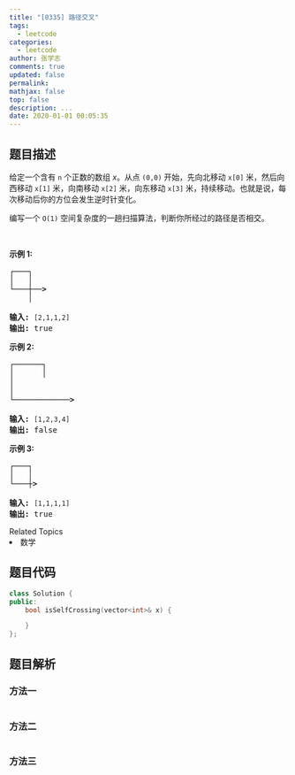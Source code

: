 ```yaml
---
title: "[0335] 路径交叉"
tags:
  - leetcode
categories:
  - leetcode
author: 张学志
comments: true
updated: false
permalink:
mathjax: false
top: false
description: ...
date: 2020-01-01 00:05:35
---
```


## 题目描述

<p>给定一个含有&nbsp;<code>n</code>&nbsp;个正数的数组&nbsp;<em>x</em>。从点&nbsp;<code>(0,0)</code>&nbsp;开始，先向北移动&nbsp;<code>x[0]</code>&nbsp;米，然后向西移动&nbsp;<code>x[1]</code>&nbsp;米，向南移动&nbsp;<code>x[2]</code>&nbsp;米，向东移动&nbsp;<code>x[3]</code>&nbsp;米，持续移动。也就是说，每次移动后你的方位会发生逆时针变化。</p>

<p>编写一个&nbsp;<code>O(1)</code>&nbsp;空间复杂度的一趟扫描算法，判断你所经过的路径是否相交。</p>

<p>&nbsp;</p>

<p><strong>示例&nbsp;1:</strong></p>

<pre><strong>┌───┐
│ &nbsp; │
└───┼──&gt;
&nbsp; &nbsp; │

输入: </strong><code>[2,1,1,2]</code>
<strong>输出:</strong> true 
</pre>

<p><strong>示例&nbsp;2:</strong></p>

<pre><strong>┌──────┐
│ &nbsp; &nbsp; &nbsp;│
│
│
└────────────&gt;

输入: </strong><code>[1,2,3,4]</code>
<strong>输出: </strong>false 
</pre>

<p><strong>示例 3:</strong></p>

<pre><strong>┌───┐
│ &nbsp; │
└───┼&gt;

输入:</strong> <code>[1,1,1,1]</code>
<strong>输出:</strong> true 
</pre>
<div><div>Related Topics</div><div><li>数学</li></div></div>

## 题目代码

```cpp
class Solution {
public:
    bool isSelfCrossing(vector<int>& x) {

    }
};
```

## 题目解析

### 方法一

```cpp

```

### 方法二

```cpp

```

### 方法三

```cpp

```

